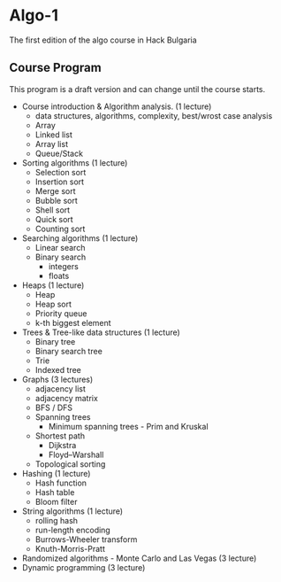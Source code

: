 # Algo-1

The first edition of the algo course in Hack Bulgaria

## Course Program

This program is a draft version and can change until the course starts.

* Course introduction & Algorithm analysis. (1 lecture)
  * data structures, algorithms, complexity, best/wrost case analysis
  * Array
  * Linked list
  * Array list
  * Queue/Stack
* Sorting algorithms (1 lecture)
  * Selection sort
  * Insertion sort
  * Merge sort
  * Bubble sort
  * Shell sort
  * Quick sort
  * Counting sort
* Searching algorithms (1 lecture)
  * Linear search
  * Binary search
    * integers
    * floats
* Heaps (1 lecture)
  * Heap
  * Heap sort
  * Priority queue
  * k-th biggest element
* Trees & Tree-like data structures (1 lecture)
  * Binary tree
  * Binary search tree
  * Trie
  * Indexed tree
* Graphs (3 lectures)
  * adjacency list
  * adjacency matrix
  * BFS / DFS
  * Spanning trees
    * Minimum spanning trees - Prim and Kruskal
  * Shortest path
    * Dijkstra
    * Floyd–Warshall
  * Topological sorting
* Hashing (1 lecture)
  * Hash function
  * Hash table
  * Bloom filter
* String algorithms (1 lecture)
  * rolling hash
  * run-length encoding
  * Burrows-Wheeler transform
  * Knuth-Morris-Pratt
* Randomized algorithms - Monte Carlo and Las Vegas (3 lecture)
* Dynamic programming (3 lecture)

